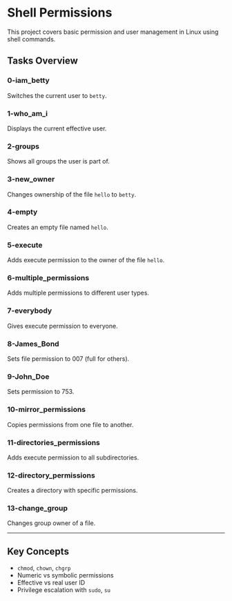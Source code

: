 # Shell Permissions

This project covers basic permission and user management in Linux using shell commands.

## Tasks Overview

### 0-iam_betty
Switches the current user to `betty`.

### 1-who_am_i
Displays the current effective user.

### 2-groups
Shows all groups the user is part of.

### 3-new_owner
Changes ownership of the file `hello` to `betty`.

### 4-empty
Creates an empty file named `hello`.

### 5-execute
Adds execute permission to the owner of the file `hello`.

### 6-multiple_permissions
Adds multiple permissions to different user types.

### 7-everybody
Gives execute permission to everyone.

### 8-James_Bond
Sets file permission to 007 (full for others).

### 9-John_Doe
Sets permission to 753.

### 10-mirror_permissions
Copies permissions from one file to another.

### 11-directories_permissions
Adds execute permission to all subdirectories.

### 12-directory_permissions
Creates a directory with specific permissions.

### 13-change_group
Changes group owner of a file.

---

## Key Concepts

- `chmod`, `chown`, `chgrp`
- Numeric vs symbolic permissions
- Effective vs real user ID
- Privilege escalation with `sudo`, `su`

